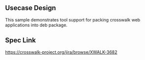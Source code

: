 ## Usecase Design

This sample demonstrates tool support for packing crosswalk web applications into deb package.

## Spec Link

https://crosswalk-project.org/jira/browse/XWALK-3682
